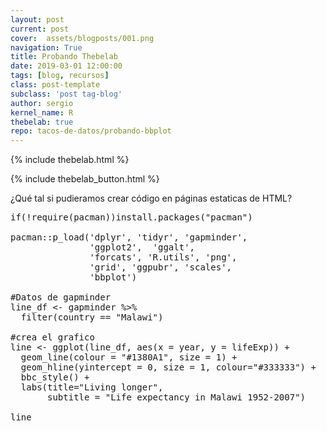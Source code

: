 ```yaml
---
layout: post
current: post
cover:  assets/blogposts/001.png
navigation: True
title: Probando Thebelab
date: 2019-03-01 12:00:00
tags: [blog, recursos]
class: post-template
subclass: 'post tag-blog'
author: sergio
kernel_name: R
thebelab: true
repo: tacos-de-datos/probando-bbplot
---
```

<!-- Load Thebelab for interactive widgets -->
{% include thebelab.html %}

{% include thebelab_button.html %}

¿Qué tal si pudieramos crear código en páginas estaticas de HTML?


<pre data-executable="true" data-language="R">
if(!require(pacman))install.packages("pacman")

pacman::p_load('dplyr', 'tidyr', 'gapminder',
               'ggplot2',  'ggalt',
               'forcats', 'R.utils', 'png', 
               'grid', 'ggpubr', 'scales',
               'bbplot')

#Datos de gapminder
line_df <- gapminder %>%
  filter(country == "Malawi") 

#crea el grafico
line <- ggplot(line_df, aes(x = year, y = lifeExp)) +
  geom_line(colour = "#1380A1", size = 1) +
  geom_hline(yintercept = 0, size = 1, colour="#333333") +
  bbc_style() +
  labs(title="Living longer",
       subtitle = "Life expectancy in Malawi 1952-2007")     

line          
</pre>



